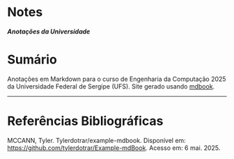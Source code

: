 Notes
=====

***Anotações da Universidade***

# Sumário

Anotações em Markdown para o curso de Engenharia da Computação 2025 da Universidade Federal de Sergipe (UFS). Site gerado usando [mdbook](https://github.com/rust-lang/mdBook).

---

# Referências Bibliográficas

MCCANN, Tyler. Tylerdotrar/example-mdbook. Disponível em: <https://github.com/tylerdotrar/Example-mdBook>. Acesso em: 6 mai. 2025.
